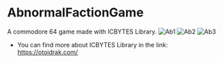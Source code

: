 # AbnormalFactionGame
A commodore 64 game made with ICBYTES Library.
![Ab1](https://github.com/user-attachments/assets/ea3c5d94-9a66-4e7c-be85-ebc78ff877a7)
![Ab2](https://github.com/user-attachments/assets/35a2d133-9f0a-40eb-90af-51f69b937348)
![Ab3](https://github.com/user-attachments/assets/ec4c71bb-d150-492e-8100-e0a8d43adec2)

- You can find more about ICBYTES Library in the link:  https://otoidrak.com/


